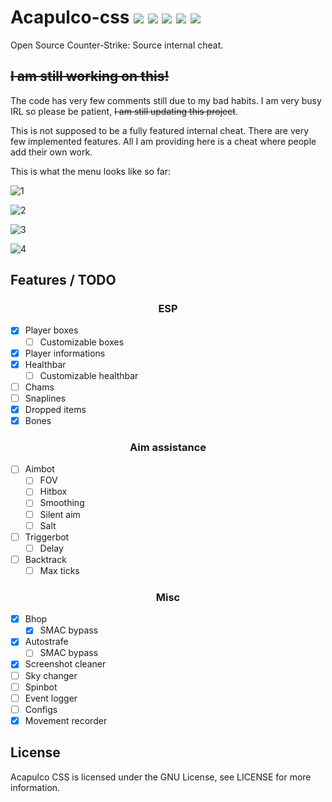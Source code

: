# Acapulco-css ![](https://img.shields.io/badge/language-C%2B%2B-%23f34b7d.svg) ![](https://img.shields.io/badge/game-CS%3AS-yellow.svg) ![](https://img.shields.io/badge/platform-Windows-0078d7.svg) ![](https://img.shields.io/badge/arch-x86-red.svg) ![](https://img.shields.io/badge/license-GNU-blue.svg)
Open Source Counter-Strike: Source internal cheat.

## ~~I am still working on this!~~
The code has very few comments still due to my bad habits. I am very busy IRL so please be patient, ~~I am still updating this project~~.

This is not supposed to be a fully featured internal cheat. There are very few implemented features. All I am providing here is a cheat where people add their own work.

This is what the menu looks like so far:

![1](https://i.imgur.com/uA00chp.png)

![2](https://i.imgur.com/zBgeCJ1.png)

![3](https://i.imgur.com/90dLZXQ.png)

![4](https://i.imgur.com/TNiHG8Z.png)

## Features / TODO

<p align="center"><h3 align="center">ESP</h3></p>

- [x] Player boxes
  - [ ] Customizable boxes
- [x] Player informations
- [x] Healthbar
  - [ ] Customizable healthbar
- [ ] Chams
- [ ] Snaplines
- [x] Dropped items
- [x] Bones

<p align="center"><h3 align="center">Aim assistance</h3></p>

- [ ] Aimbot
  - [ ] FOV
  - [ ] Hitbox
  - [ ] Smoothing
  - [ ] Silent aim
  - [ ] Salt
- [ ] Triggerbot
  - [ ] Delay
- [ ] Backtrack
  - [ ] Max ticks

<p align="center"><h3 align="center">Misc</h3></p>

- [x] Bhop
  - [x] SMAC bypass
- [x] Autostrafe
  - [ ] SMAC bypass
- [x] Screenshot cleaner
- [ ] Sky changer
- [ ] Spinbot
- [ ] Event logger
- [ ] Configs
- [x] Movement recorder

License
-------

Acapulco CSS is licensed under the GNU License, see LICENSE for more information.
